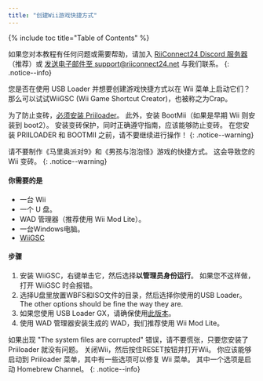 ```yaml
---
title: "创建Wii游戏快捷方式"
---
```


{% include toc title="Table of Contents" %}

如果您对本教程有任何问题或需要帮助，请加入 [RiiConnect24 Discord 服务器](https://discord.gg/rc24)（推荐）或 [发送电子邮件至 support@riiconnect24.net](mailto:support@riiconnect24.net) 与我们联系。
{: .notice--info}

您是否在使用 USB Loader 并想要创建游戏快捷方式以在 Wii 菜单上启动它们？ 那么可以试试WiiGSC (Wii Game Shortcut Creator)，也被称之为Crap。

为了防止变砖，[必须安装 Priiloader](/priiloader)。 此外，安装 BootMii（如果是早期 Wii 则安装到 boot2）。 安装变砖保护，同时正确遵守指南，应该能够防止变砖。 在您安装 PRIILOADER 和 BOOTMII 之前，请不要继续进行操作！
{: .notice--warning}

请不要制作《马里奥派对9》和《男孩与泡泡怪》游戏的快捷方式。 这会导致您的 Wii 变砖。
{: .notice--warning}

#### 你需要的是

* 一台 Wii
* 一个 U 盘。
* WAD 管理器（推荐使用 Wii Mod Lite）。
* 一台Windows电脑。
* [WiiGSC](https://wiidatabase.de/downloads/pc-tools/wiigsc-ehemals-crap/)

#### 步骤

1. 安装 WiiGSC，右键单击它，然后选择**以管理员身份运行**。 如果您不这样做，打开 WiiGSC 时会报错。
2. 选择U盘里放置WBFS和ISO文件的目录，然后选择你使用的USB Loader。 The other options should be fine the way they are.
3. 如果您使用 USB Loader GX，请确保使用[此版本](https://hbb1.oscwii.org/hbb/usbloader_gx/usbloader_gx.zip)。
4. 使用 WAD 管理器安装生成的 WAD，我们推荐使用 Wii Mod Lite。

如果出现 "The system files are corrupted" 错误，请不要慌张，只要您安装了 Priiloader 就没有问题。 关闭Wii，然后按住RESET按钮并打开Wii。 你应该能够启动到 Priiloader 菜单，其中有一些选项可以修复 Wii 菜单。 其中一个选项是启动 Homebrew Channel。
{: .notice--info}
